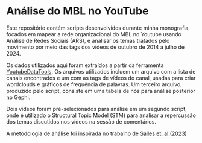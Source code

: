 # Análise do MBL no YouTube
Este repositório contém scripts desenvolvidos durante minha monografia, focados em mapear a rede organizacional do MBL no Youtube usando Análise de Redes Sociais (ARS), e analisar os temas tratados pelo movimento por meio das tags dos vídeos de outubro de 2014 a julho de 2024.

Os dados utilizados aqui foram extraídos a partir da ferramenta [YoutubeDataTools](https://ytdt.digitalmethods.net/). Os arquivos utilizados incluem um arquivo com a lista de canais encontrados e um com as tags de vídeos do canal, usadas para criar wordclouds e gráficos de frequência de palavras. Um terceiro arquivo, produzido pelo script, consiste em uma tabela de nós para análise posterior no Gephi. 

Dois vídeos foram pré-selecionados para análise em um segundo script, onde é utilizado o Structural Topic Model (STM) para analisar a repercussão dos temas discutidos nos vídeos na sessão de comentários.

A metodologia de análise foi inspirada no trabalho de [Salles et. al (2023)](https://journals.sagepub.com/doi/full/10.1177/20563051231196876)
